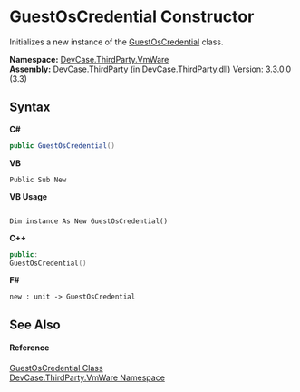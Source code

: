 # GuestOsCredential Constructor 
 

Initializes a new instance of the <a href="T_DevCase_ThirdParty_VmWare_GuestOsCredential">GuestOsCredential</a> class.

**Namespace:**&nbsp;<a href="N_DevCase_ThirdParty_VmWare">DevCase.ThirdParty.VmWare</a><br />**Assembly:**&nbsp;DevCase.ThirdParty (in DevCase.ThirdParty.dll) Version: 3.3.0.0 (3.3)

## Syntax

**C#**<br />
``` C#
public GuestOsCredential()
```

**VB**<br />
``` VB
Public Sub New
```

**VB Usage**<br />
``` VB Usage

Dim instance As New GuestOsCredential()
```

**C++**<br />
``` C++
public:
GuestOsCredential()
```

**F#**<br />
``` F#
new : unit -> GuestOsCredential
```


## See Also


#### Reference
<a href="T_DevCase_ThirdParty_VmWare_GuestOsCredential">GuestOsCredential Class</a><br /><a href="N_DevCase_ThirdParty_VmWare">DevCase.ThirdParty.VmWare Namespace</a><br />